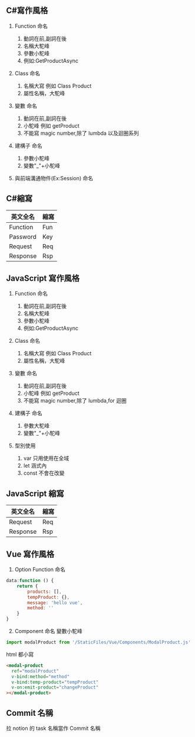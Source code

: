 ## C#寫作風格

1. Function 命名

   1. 動詞在前,副詞在後
   2. 名稱大駝峰
   3. 參數小駝峰
   4. 例如:GetProductAsync

2. Class 命名

   1. 名稱大寫 例如 Class Product
   2. 屬性名稱，大駝峰

3. 變數 命名

   1. 動詞在前,副詞在後
   2. 小駝峰 例如 getProduct
   3. 不能寫 magic number,除了 lumbda 以及迴圈系列

4. 建構子 命名

   1. 參數小駝峰
   2. 變數"\_"+小駝峰

5. 與前端溝通物件(Ex:Session) 命名

## C#縮寫

| 英文全名 | 縮寫 |
| -------- | ---- |
| Function | Fun  |
| Password | Key  |
| Request  | Req  |
| Response | Rsp  |

## JavaScript 寫作風格

1. Function 命名

   1. 動詞在前,副詞在後
   2. 名稱大駝峰
   3. 參數小駝峰
   4. 例如:GetProductAsync

2. Class 命名

   1. 名稱大寫 例如 Class Product
   2. 屬性名稱，大駝峰

3. 變數 命名

   1. 動詞在前,副詞在後
   2. 小駝峰 例如 getProduct
   3. 不能寫 magic number,除了 lumbda,for 迴圈

4. 建構子 命名

   1. 參數大駝峰
   2. 變數"\_"+小駝峰

5. 型別使用
   1. var 只用使用在全域
   2. let 涵式內
   3. const 不會在改變

## JavaScript 縮寫

| 英文全名 | 縮寫 |
| -------- | ---- |
| Request  | Req  |
| Response | Rsp  |

## Vue 寫作風格

1. Option Function 命名

```javascript
data:function () {
	return {
		products: [],
		tempProduct: {},
		message: 'hello vue',
		method: ''
	}
}
```

2. Component 命名
   變數小駝峰

```javascript
import modalProduct from '/StaticFiles/Vue/Components/ModalProduct.js'
```

html 都小寫

```html
<modal-product
  ref="modalProduct"
  v-bind:method="method"
  v-bind:temp-product="tempProduct"
  v-on:emit-product="changeProduct"
></modal-product>
```

## Commit 名稱

拉 notion 的 task 名稱當作 Commit 名稱
